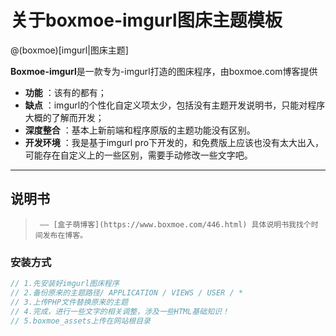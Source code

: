 # 关于boxmoe-imgurl图床主题模板

@(boxmoe)[imgurl|图床主题]

**Boxmoe-imgurl**是一款专为-imgurl打造的图床程序，由boxmoe.com博客提供
 
- **功能** ：该有的都有；
- **缺点** ：imgurl的个性化自定义项太少，包括没有主题开发说明书，只能对程序大概的了解而开发；
- **深度整合** ：基本上新前端和程序原版的主题功能没有区别。
- **开发环境** ：我是基于imgurl pro下开发的，和免费版上应该也没有太大出入，可能存在自定义上的一些区别，需要手动修改一些文字吧。

-------------------
## 说明书

>      —— [盒子萌博客](https://www.boxmoe.com/446.html) 具体说明书我找个时间发布在博客。


### 安装方式
``` php
// 1.先安装好imgurl图床程序
// 2.备份原来的主题路径/ APPLICATION / VIEWS / USER / * 
// 3.上传PHP文件替换原来的主题
// 4.完成，进行一些文字的相关调整，涉及一些HTML基础知识！
// 5.boxmoe_assets上传在网站根目录
```